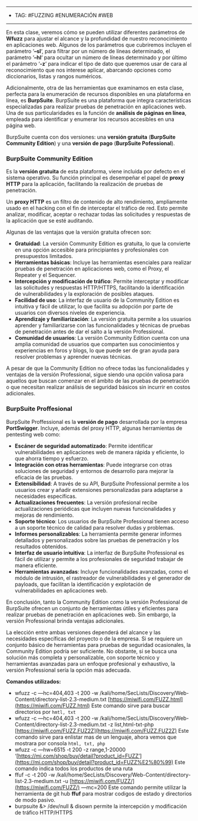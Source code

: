 
----
- TAG: #FUZZING #ENUMERACIÓN #WEB 
----

En esta clase, veremos cómo se pueden utilizar diferentes parámetros de **Wfuzz** para ajustar el alcance y la profundidad de nuestro reconocimiento en aplicaciones web. Algunos de los parámetros que cubriremos incluyen el parámetro ‘**–sl**‘, para filtrar por un número de líneas determinado, el parámetro ‘**–hl**‘ para ocultar un número de líneas determinado y por último el parámetro ‘**-z**‘ para indicar el tipo de dato que queremos usar de cara al reconocimiento que nos interese aplicar, abarcando opciones como diccionarios, listas y rangos numéricos.

Adicionalmente, otra de las herramientas que examinamos en esta clase, perfecta para la enumeración de recursos disponibles en una plataforma en línea, es **BurpSuite**. BurpSuite es una plataforma que integra características especializadas para realizar pruebas de penetración en aplicaciones web. Una de sus particularidades es la función de **análisis de páginas en línea**, empleada para identificar y enumerar los recursos accesibles en una página web.

BurpSuite cuenta con dos versiones: una **versión gratuita** (**BurpSuite Community Edition**) y una **versión de pago** (**BurpSuite Pofessional**).

### BurpSuite Community Edition

Es la **versión gratuita** de esta plataforma, viene incluida por defecto en el sistema operativo. Su función principal es desempeñar el papel de **proxy HTTP** para la aplicación, facilitando la realización de pruebas de penetración.

Un **proxy HTTP** es un filtro de contenido de alto rendimiento, ampliamente usado en el hacking con el fin de interceptar el tráfico de red. Esto permite analizar, modificar, aceptar o rechazar todas las solicitudes y respuestas de la aplicación que se esté auditando.

Algunas de las ventajas que la versión gratuita ofrecen son:

- **Gratuidad**: La versión Community Edition es gratuita, lo que la convierte en una opción accesible para principiantes y profesionales con presupuestos limitados.
- **Herramientas básicas**: Incluye las herramientas esenciales para realizar pruebas de penetración en aplicaciones web, como el Proxy, el Repeater y el Sequencer.
- **Intercepción y modificación de tráfico**: Permite interceptar y modificar las solicitudes y respuestas HTTP/HTTPS, facilitando la identificación de vulnerabilidades y la exploración de posibles ataques.
- **Facilidad de uso**: La interfaz de usuario de la Community Edition es intuitiva y fácil de utilizar, lo que facilita su adopción por parte de usuarios con diversos niveles de experiencia.
- **Aprendizaje y familiarización**: La versión gratuita permite a los usuarios aprender y familiarizarse con las funcionalidades y técnicas de pruebas de penetración antes de dar el salto a la versión Professional.
- **Comunidad de usuarios**: La versión Community Edition cuenta con una amplia comunidad de usuarios que comparten sus conocimientos y experiencias en foros y blogs, lo que puede ser de gran ayuda para resolver problemas y aprender nuevas técnicas.

A pesar de que la Community Edition no ofrece todas las funcionalidades y ventajas de la versión Professional, sigue siendo una opción valiosa para aquellos que buscan comenzar en el ámbito de las pruebas de penetración o que necesitan realizar análisis de seguridad básicos sin incurrir en costos adicionales.

### BurpSuite Proffesional

BurpSuite Proffessional es la **versión de pago** desarrollada por la empresa **PortSwigger**. Incluye, además del proxy HTTP, algunas herramientas de pentesting web como:

- **Escáner de seguridad automatizado**: Permite identificar vulnerabilidades en aplicaciones web de manera rápida y eficiente, lo que ahorra tiempo y esfuerzo.
- **Integración con otras herramientas**: Puede integrarse con otras soluciones de seguridad y entornos de desarrollo para mejorar la eficacia de las pruebas.
- **Extensibilidad**: A través de su API, BurpSuite Professional permite a los usuarios crear y añadir extensiones personalizadas para adaptarse a necesidades específicas.
- **Actualizaciones frecuentes**: La versión profesional recibe actualizaciones periódicas que incluyen nuevas funcionalidades y mejoras de rendimiento.
- **Soporte técnico**: Los usuarios de BurpSuite Professional tienen acceso a un soporte técnico de calidad para resolver dudas y problemas.
- **Informes personalizables**: La herramienta permite generar informes detallados y personalizados sobre las pruebas de penetración y los resultados obtenidos.
- **Interfaz de usuario intuitiva**: La interfaz de BurpSuite Professional es fácil de utilizar y permite a los profesionales de seguridad trabajar de manera eficiente.
- **Herramientas avanzadas**: Incluye funcionalidades avanzadas, como el módulo de intrusión, el rastreador de vulnerabilidades y el generador de payloads, que facilitan la identificación y explotación de vulnerabilidades en aplicaciones web.

En conclusión, tanto la Community Edition como la versión Professional de BurpSuite ofrecen un conjunto de herramientas útiles y eficientes para realizar pruebas de penetración en aplicaciones web. Sin embargo, la versión Professional brinda ventajas adicionales.

La elección entre ambas versiones dependerá del alcance y las necesidades específicas del proyecto o de la empresa. Si se requiere un conjunto básico de herramientas para pruebas de seguridad ocasionales, la Community Edition podría ser suficiente. No obstante, si se busca una solución más completa y personalizable, con soporte técnico y herramientas avanzadas para un enfoque profesional y exhaustivo, la versión Professional sería la opción más adecuada.

**Comandos utilizados:**

- wfuzz -c —hc=404,403 -t 200 -w /kali/home/SecLists/Discovery/Web-Content/directory-list-2.3-medium.txt [https://miwifi.com/FUZZ.html](https://miwifi.com/FUZZ.html) Este comando sirve para buscar directorios por `hmtl, txt`
- wfuzz -c —hc=404,403 -t 200 -w /kali/home/SecLists/Discovery/Web-Content/directory-list-2.3-medium.txt -z list,html-txt-php [https://miwifi.com/FUZZ.FUZ2Z](https://miwifi.com/FUZZ.FUZ2Z) Este comando sirve para enlistar mas de un lenguaje, ahora vemos que mostrara por consola `html, txt, php`
- wfuzz -c —hw=6515 -t 200 -z range,1-20000 ‘[https://mi.com/shop/buy/detail?product_id=FUZZ’](https://mi.com/shop/buy/detail?product_id=FUZZ%E2%80%99) Este comando indica todos los productos de una ruta
- ffuf -c -t 200 -w /kali/home/SecLists/Discovery/Web-Content/directory-list-2.3-medium.txt -u [https://miwifi.com/FUZZ/](https://miwifi.com/FUZZ/) —mc=200 Este comando permite utilizar la herramienta de git hub **ffuf** para mostrar codigos de estado y directorios de modo pasivo.
- burpsuite &> /dev/null & disown permite la intercepción y modificación de tráfico HTTP/HTTPS